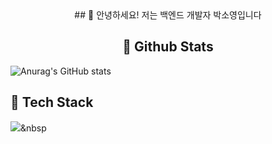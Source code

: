<div align=center>
  ## 👋 안녕하세요! 저는 백엔드 개발자 박소영입니다

  ## 🔭 Github Stats</div>
  ![Anurag's GitHub stats](https://github-readme-stats.vercel.app/api?username=soyoung96&show_icons=true&theme=radical) 

  ## 🌱 Tech Stack
  <img src="https://img.shields.io/badge/Python-3766AB?style=flat-square&logo=Python&logoColor=white"/></a>&nbsp
  
</div>


<!--
**soyoung96/soyoung96** is a ✨ _special_ ✨ repository because its `README.md` (this file) appears on your GitHub profile.

Here are some ideas to get you started:

- 🔭 I’m currently working on ...
- 🌱 I’m currently learning ...
- 👯 I’m looking to collaborate on ...
- 🤔 I’m looking for help with ...
- 💬 Ask me about ...
- 📫 How to reach me: ...
- 😄 Pronouns: ...
- ⚡ Fun fact: ...
-->
